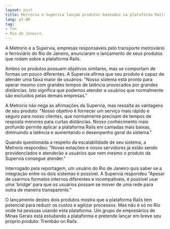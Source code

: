 ```yaml
---
layout: post
title: Metrorio e Supervia lançam produtos baseados na plataforma Rails
lang: pt-BR
tag:
- fun
- Rio de Janeiro
---
```


A Metrorio e a Supervia, empresas responsáveis pelo transporte metroviário e ferroviário do Rio de Janeiro, anunciaram o lançamento de seus produtos que rodam sobre a plataforma Rails.


Ambos os produtos possuem objetivos similares, mas se comportam de formas um pouco diferentes. A Supervia afirma que seu produto é capaz de atender uma faixa maior de usuários: "Nosso sistema está pronto para operar mesmo com grandes tempos de latência provocados por grandes distâncias. Isto significa que podemos atender a usuários que normalmente são excluídos pelas demais empresas."

A Metrorio não nega as afirmações da Supervia, mas ressalta as vantagens de seu produto: "Nosso objetivo é fornecer um serviço mais rápido e seguro para nosso clientes, que normalmente precisam de tempos de resposta menores para curtas distâncias. Nosso conhecimento mais profundo permite aplicar a plataforma Rails em camadas mais baixas, diminuindo a latência e aumentando o desempenho geral do sistema."

Quando questionada a respeito da escalabilidade de seu sistema, a Metrorio respondeu: "Novas estações e novos servidores já estão sendo providenciados e atenderão a usuários que nem mesmo o produto da Supervia consegue atender."

Interrogado pela reportagem, um usuário do Rio de Janeiro quis saber se a integração entre os dois sistemas é possível. A Supervia respondeu "Apesar de usarmos formatos internos diferentes e incompatíveis, é possível usar uma 'bridge' para que os usuários possam se mover de uma rede para outra de maneira transparente."

O lançamento destes dois produtos mostra que a plataforma Rails tem potencial para reduzir os custos e agilizar processos. Mas não é só no Rio onde há pessoas usando esta plataforma. Um grupo de empresários de Minas Gerais está estudando a plataforma e pretende lançar em breve seu próprio produto: Trembão on Rails.
